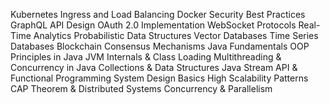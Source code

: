 Kubernetes Ingress and Load Balancing
Docker Security Best Practices
GraphQL API Design
OAuth 2.0 Implementation
WebSocket Protocols
Real-Time Analytics
Probabilistic Data Structures
Vector Databases
Time Series Databases
Blockchain Consensus Mechanisms
Java Fundamentals
OOP Principles in Java
JVM Internals & Class Loading
Multithreading & Concurrency in Java
Collections & Data Structures
Java Stream API & Functional Programming
System Design Basics
High Scalability Patterns
CAP Theorem & Distributed Systems
Concurrency & Parallelism